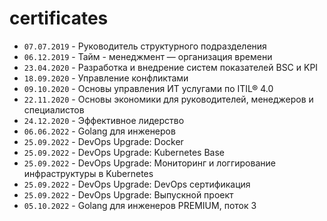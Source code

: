 # certificates

* `07.07.2019` - Руководитель структурного подразделения
* `06.12.2019` - Тайм - менеджмент — организация времени
* `23.04.2020` - Разработка и внедрение систем показателей BSC и KPI
* `18.09.2020` - Управление конфликтами
* `09.10.2020` - Основы управления ИТ услугами по ITIL® 4.0
* `22.11.2020` - Основы экономики для руководителей, менеджеров и специалистов
* `24.12.2020` - Эффективное лидерство
* `06.06.2022` - Golang для инженеров
* `25.09.2022` - DevOps Upgrade: Docker
* `25.09.2022` - DevOps Upgrade: Kubernetes Base
* `25.09.2022` - DevOps Upgrade: Мониторинг и логгирование инфраструктуры в Kubernetes
* `25.09.2022` - DevOps Upgrade: DevOps сертификация
* `25.09.2022` - DevOps Upgrade: Выпускной проект
* `05.10.2022` - Golang для инженеров PREMIUM, поток 3